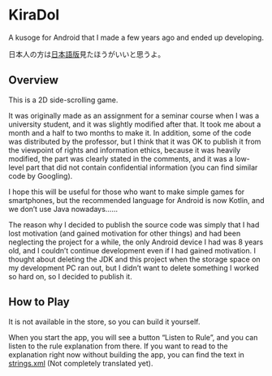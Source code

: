 # KiraDol

A kusoge for Android that I made a few years ago and ended up developing.

日本人の方は[日本語版](./README.md)見たほうがいいと思うよ。


## Overview

This is a 2D side-scrolling game.

It was originally made as an assignment for a seminar course when I was a university student, and it was slightly modified after that. It took me about a month and a half to two months to make it. In addition, some of the code was distributed by the professor, but I think that it was OK to publish it from the viewpoint of rights and information ethics, because it was heavily modified, the part was clearly stated in the comments, and it was a low-level part that did not contain confidential information (you can find similar code by Googling).

I hope this will be useful for those who want to make simple games for smartphones, but the recommended language for Android is now Kotlin, and we don’t use Java nowadays……

The reason why I decided to publish the source code was simply that I had lost motivation (and gained motivation for other things) and had been neglecting the project for a while, the only Android device I had was 8 years old, and I couldn’t continue development even if I had gained motivation. I thought about deleting the JDK and this project when the storage space on my development PC ran out, but I didn’t want to delete something I worked so hard on, so I decided to publish it.


## How to Play

It is not available in the store, so you can build it yourself.

When you start the app, you will see a button “Listen to Rule”, and you can listen to the rule explanation from there. If you want to read to the explanation right now without building the app, you can find the text in [strings.xml](app/src/main/res/values-en/strings.xml) (Not completely translated yet).
